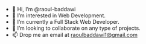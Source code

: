 - 👋 Hi, I’m @raoul-baddawi
- 👀 I’m interested in Web Development.
- 🌱 I’m currently a Full Stack Web Developer.
- 💞️ I’m looking to collaborate on any type of projects.
- 📫 Drop me an email at raoulbaddawi1@gmail.com

<!---
raoul-baddawi/raoul-baddawi is a ✨ special ✨ repository because its `README.md` (this file) appears on your GitHub profile.
You can click the Preview link to take a look at your changes.
--->
